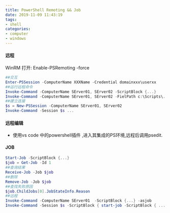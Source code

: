 ```yaml
---
title: PowerShell Remoting && Job
date: 2019-11-09 11:43:19
tags:
- shell
categories: 
- computer
- windows
---
```

#### 远程
WinRM 打开: Enable-PSRemoting -force
```powershell
##交互
Enter-PSSession -ComputerName XXXName -Credential domainxxx\userxx
##运行远程命令
Invoke-Command -ComputerName SErver01, SErver02 -ScriptBlock {...}
Invoke-Command -ComputerName SErver01, SErver02 -FielPath c:\Scripts\...
##建立连接
$s = New-PSSession -ComputerName SErver01, SErver02
Invoke-Command -Session $s ...
```
#### 远程编辑
+ 使用vs code 中的powershell插件 ,进入其集成的PS环境,远程后调用psedit.

#### JOB
```powershell
Start-Job -ScriptBlock {...}
$job = Get-Job -Id 1
##查询结果
Receive-Job -Job $job
##删除
Remove-Job -Job $job
##查找失败原因
$job.ChildJobs[0].JobStateInfo.Reason
##远程 
Invoke-Command -ComputerName SErver01  -ScriptBlock {...} -asjob
Invoke-Command -Session $s -ScriptBlock { start-job -ScriptBlock { ... }}
```

